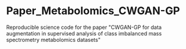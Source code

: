 # Paper_Metabolomics_CWGAN-GP
Reproducible science code for the paper "CWGAN-GP for data augmentation in supervised analysis of class imbalanced mass spectrometry metabolomics datasets"
